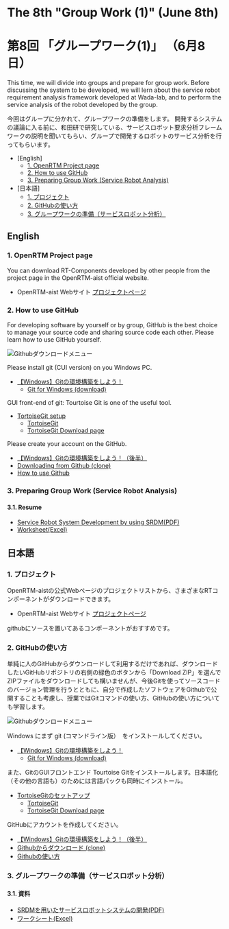 
# The 8th "Group Work (1)" (June 8th)
# 第8回 「グループワーク(1)」 （6月8日）

This time, we will divide into groups and prepare for group work. Before discussing the system to be developed, we will lern about the service robot requirement analysis framework developed at Wada-lab, and to perform the service analysis of the robot developed by the group.

今回はグループに分かれて、グループワークの準備をします。
開発するシステムの議論に入る前に、和田研で研究している、サービスロボット要求分析フレームワークの説明を聞いてもらい、グループで開発するロボットのサービス分析を行ってもらいます。

<!-- TOC -->


- [English]
    - [1. OpenRTM Project page](#1-openrtm-project-page)
    - [2. How to use GitHub](#2-how-to-use-github)
    - [3. Preparing Group Work (Service Robot Analysis)](#3-preparing-group-work-service-robot-analysis)
- [日本語]
    - [1. プロジェクト](#1-プロジェクト)
    - [2. GitHubの使い方](#2-githubの使い方)
    - [3. グループワークの準備（サービスロボット分析）](#3-グループワークの準備サービスロボット分析)

<!-- /TOC -->

## English

### 1. OpenRTM Project page

You can download RT-Components developed by other people from the project page in the OpenRTM-aist official website.

- OpenRTM-aist Webサイト [プロジェクトページ](https://openrtm.org/openrtm/ja/content/rt%E3%82%B3%E3%83%B3%E3%83%9D%E3%83%BC%E3%83%8D%E3%83%B3%E3%83%88)

### 2. How to use GitHub

For developing software by yourself or by group, GitHub is the best choice to manage your source code and sharing source code each other.
Please learn how to use GitHub yourself.

![Githubダウンロードメニュー](https://user-images.githubusercontent.com/11814060/83472077-57637280-a4c1-11ea-857f-a5e3452a4bb5.png)


Please install git (CUI version) on you Windows PC.

- [【Windows】Gitの環境構築をしよう！](https://prog-8.com/docs/git-env-win)
  - [Git for Windows (download)](https://git-for-windows.github.io/)

GUI front-end of git: Tourtoise Git is one of the useful tool.

- [TortoiseGit setup](https://qiita.com/SkyLaptor/items/6347f38c8c010f4d5bd2)
  - [TortoiseGit](https://tortoisegit.org/)
  - [TortoiseGit Download page](https://tortoisegit.org/download/)
  
Please create your account on the GitHub.

- [【Windows】Gitの環境構築をしよう！（後半）](https://prog-8.com/docs/git-env-win)
- [Downloading from Github (clone)](https://qiita.com/masamitsu-konya/items/abb572337156e4d003cf)
- [How to use Github](https://qiita.com/nnahito/items/565f8755e70c51532459)

### 3. Preparing Group Work (Service Robot Analysis)

#### 3.1. Resume

- [Service Robot System Development by using SRDM(PDF)](files2021/210602_Saito.pdf)
- [Worksheet(Excel)](files2021/210602_Saito.xlsx)



## 日本語

### 1. プロジェクト

OpenRTM-aistの公式Webページのプロジェクトリストから、さまざまなRTコンポーネントがダウンロードできます。

- OpenRTM-aist Webサイト [プロジェクトページ](https://openrtm.org/openrtm/ja/content/rt%E3%82%B3%E3%83%B3%E3%83%9D%E3%83%BC%E3%83%8D%E3%83%B3%E3%83%88)

githubにソースを置いてあるコンポーネントがおすすめです。

### 2. GitHubの使い方

単純に人のGitHubからダウンロードして利用するだけであれば、ダウンロードしたいGitHubリポジトリの右側の緑色のボタンから「Download ZIP」を選んでZIPファイルをダウンロードしても構いませんが、今後Gitを使ってソースコードのバージョン管理を行うとともに、自分で作成したソフトウェアをGithubで公開することも考慮し、授業ではGitコマンドの使い方、GitHubの使い方についても学習します。

![Githubダウンロードメニュー](https://user-images.githubusercontent.com/11814060/83472077-57637280-a4c1-11ea-857f-a5e3452a4bb5.png)


Windows にまず git (コマンドライン版）　をインストールしてください。

- [【Windows】Gitの環境構築をしよう！](https://prog-8.com/docs/git-env-win)
  - [Git for Windows (download)](https://git-for-windows.github.io/)

また、GitのGUIフロントエンド Tourtoise Gitをインストールします。日本語化（その他の言語も）のためには言語パックも同時にインストール。

- [TortoiseGitのセットアップ](https://qiita.com/SkyLaptor/items/6347f38c8c010f4d5bd2)
  - [TortoiseGit](https://tortoisegit.org/)
  - [TortoiseGit Download page](https://tortoisegit.org/download/)
  
GitHubにアカウントを作成してください。

- [【Windows】Gitの環境構築をしよう！（後半）](https://prog-8.com/docs/git-env-win)
- [Githubからダウンロード (clone)](https://qiita.com/masamitsu-konya/items/abb572337156e4d003cf)
- [Githubの使い方](https://qiita.com/nnahito/items/565f8755e70c51532459)

### 3. グループワークの準備（サービスロボット分析）

#### 3.1. 資料

- [SRDMを用いたサービスロボットシステムの開発(PDF)](files2021/210602_Saito.pdf)
- [ワークシート(Excel)](files2021/210602_Saito.xlsx)


